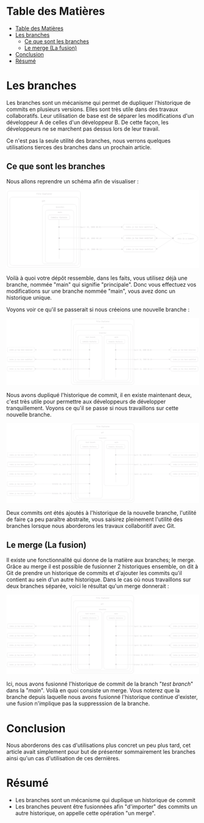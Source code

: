 # Table des Matières

- [Table des Matières](#table-des-matières)
- [Les branches](#les-branches)
  - [Ce que sont les branches](#ce-que-sont-les-branches)
  - [Le merge (La fusion)](#le-merge-la-fusion)
- [Conclusion](#conclusion)
- [Résumé](#résumé)

# Les branches

Les branches sont un mécanisme qui permet de dupliquer l'historique de commits en plusieurs versions. Elles sont très utile dans des travaux collaboratifs. Leur utilisation de base est de séparer les modifications d'un développeur A de celles d'un développeur B. De cette façon, les développeurs ne se marchent pas dessus lors de leur travail.

Ce n'est pas la seule utilité des branches, nous verrons quelques utilisations tierces des branches dans un prochain article.

## Ce que sont les branches

Nous allons reprendre un schéma afin de visualiser :

![one branch](../assets/one-branch-repo.png)

Voilà à quoi votre dépôt ressemble, dans les faits, vous utilisez déjà une branche, nommée "main" qui signifie "principale". Donc vous effectuez vos modifications sur une branche nommée "main", vous avez donc un historique unique.

Voyons voir ce qu'il se passerait si nous créeions une nouvelle branche :

![two branches](../assets/two-branch-repo.png)

Nous avons dupliqué l'historique de commit, il en existe maintenant deux, c'est très utile pour permettre aux développeurs de développer tranquillement. Voyons ce qu'il se passe si nous travaillons sur cette nouvelle branche.

![](../assets/new-commits.png)

Deux commits ont étés ajoutés à l'historique de la nouvelle branche, l'utilité de faire ça peu paraître abstraite, vous saisirez pleinement l'utilité des branches lorsque nous aborderons les travaux collaboritif avec Git.

## Le merge (La fusion)

Il existe une fonctionnalité qui donne de la matière aux branches; le merge. Grâce au merge il est possible de fusionner 2 historiques ensemble, on dit à Git de prendre un historique de commits et d'ajouter les commits qu'il contient au sein d'un autre historique. Dans le cas où nous travaillons sur deux branches séparée, voici le résultat qu'un merge donnerait : 

![](../assets/merge.png)

Ici, nous avons fusionné l'historique de commit de la branch "*test branch*" dans la "*main*". Voilà en quoi consiste un merge. Vous noterez que la branche depuis laquelle nous avons fusionné l'historique continue d'exister, une fusion n'implique pas la suppresssion de la branche.

# Conclusion

Nous aborderons des cas d'utilisations plus concret un peu plus tard, cet article avait simplement pour but de présenter sommairement les branches ainsi qu'un cas d'utilisation de ces dernières.

# Résumé

- Les branches sont un mécanisme qui duplique un historique de commit
- Les branches peuvent être fusionnées afin "d'importer" des commits un autre historique, on appelle cette opération "un merge".